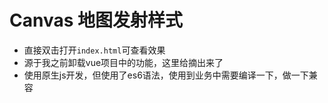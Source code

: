 # Canvas 地图发射样式

- 直接双击打开`index.html`可查看效果
- 源于我之前卸载vue项目中的功能，这里给摘出来了
- 使用原生js开发，但使用了es6语法，使用到业务中需要编译一下，做一下兼容